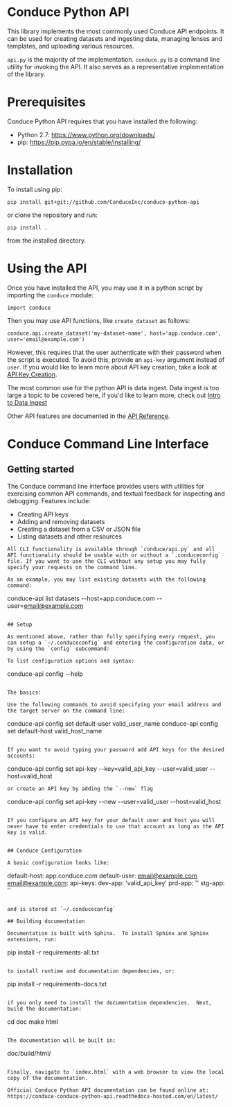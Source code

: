 # Conduce Python API

This library implements the most commonly used Conduce API endpoints.  It can be used for creating datasets and ingesting data, managing lenses and templates, and uploading various resources.

`api.py` is the majority of the implementation.  `conduce.py` is a command line utility for invoking the API.  It also serves as a representative implementation of the library.

# Prerequisites

Conduce Python API requires that you have installed the following:

- Python 2.7: https://www.python.org/downloads/
- pip: https://pip.pypa.io/en/stable/installing/

# Installation

To install using pip:
```
pip install git+git://github.com/ConduceInc/conduce-python-api
```
or clone the repository and run:
```
pip install .
```
from the installed directory.

# Using the API

Once you have installed the API, you may use it in a python script by importing the `conduce` module:
```
import conduce
```
Then you may use API functions, like `create_dataset` as follows:
```
conduce.api.create_dataset('my-dataset-name', host='app.conduce.com', user='email@example.com')
```
However, this requires that the user authenticate with their password when the script is executed.  To avoid this, provide an `api-key` argument instead of `user`.  If you would like to learn more about API key creation, take a look at [API Key Creation](https://conduce-conduce-python-api.readthedocs-hosted.com/en/latest/api-key-creation.html).

The most common use for the python API is data ingest.  Data ingest is too large a topic to be covered here, if you'd like to learn more, check out [Intro to Data Ingest](https://conduce-conduce-python-api.readthedocs-hosted.com/en/latest/data-ingest.html)

Other API features are documented in the [API Reference](https://conduce-conduce-python-api.readthedocs-hosted.com/en/latest/api-ref.html).


# Conduce Command Line Interface

## Getting started

The Conduce command line interface provides users with utilities for exercising common API commands, and textual feedback for inspecting and debugging. Features include:

- Creating API keys
- Adding and removing datasets
- Creating a dataset from a CSV or JSON file
- Listing datasets and other resources

```
All CLI functionality is available through `conduce/api.py` and all API functionality should be usable with or without a `.conduceconfig` file. If you want to use the CLI without any setup you may fully specify your requests on the command line.

As an example, you may list existing datasets with the following command:

```
conduce-api list datasets --host=app.conduce.com --user=email@example.com
```

## Setup

As mentioned above, rather than fully specifying every request, you can setup a `~/.conduceconfig` and entering the configuration data, or by using the `config` subcommand:

To list configuration options and syntax:

```
conduce-api config --help
```

The basics:

Use the following commands to avoid specifying your email address and the target server on the command line:
```
conduce-api config set default-user valid_user_name
conduce-api config set default-host valid_host_name
```

If you want to avoid typing your password add API keys for the desired accounts:

```
conduce-api config set api-key --key=valid_api_key --user=valid_user --host=valid_host
```
or create an API key by adding the `--new` flag
```
conduce-api config set api-key --new --user=valid_user --host=valid_host
```

If you configure an API key for your default user and host you will never have to enter credentials to use that account as long as the API key is valid.


## Conduce Configuration

A basic configuration looks like:

```
default-host: app.conduce.com
default-user: email@example.com
email@example.com:
  api-keys:
    dev-app: 'valid_api_key'
    prd-app: ''
    stg-app: ''
```

and is stored at `~/.conduceconfig`

## Building documentation

Documentation is built with Sphinx.  To install Sphinx and Sphinx extensions, run:

```
pip install -r requirements-all.txt
```

to install runtime and documentation dependencies, or:

```
pip install -r requirements-docs.txt
```

if you only need to install the documentation dependencies.  Next, build the documentation:

```
cd doc
make html
```

The documentation will be built in:

```
doc/build/html/
```

Finally, navigate to `index.html` with a web browser to view the local copy of the documentation.

Official Conduce Python API documentation can be found online at: https://conduce-conduce-python-api.readthedocs-hosted.com/en/latest/
